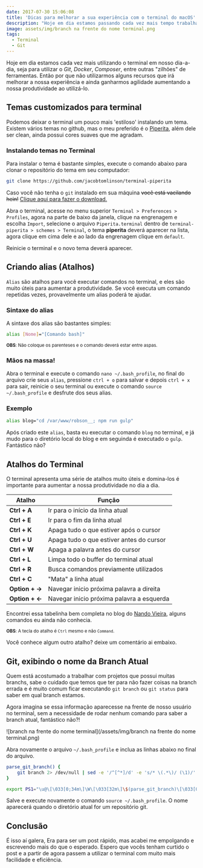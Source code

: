 ```yaml
---
date: 2017-07-30 15:06:08
title: 'Dicas para melhorar a sua experiência com o terminal do macOS'
description: "Hoje em dia estamos passando cada vez mais tempo trabalhando no terminal, seja para utilizar o Git, Gulp, Composer, entre outras 'zilhões' de ferramentas. Então nada melhor que utilizarmos alguns recursos para melhorar a nossa experiência e ganharmos agilidade para aumentar a nossa produtividade ao utilizá-lo."
image: assets/img/branch na frente do nome terminal.png
tags: 
  - Terminal
  - Git
---
```


Hoje em dia estamos cada vez mais utilizando o terminal em nosso dia-a-dia, seja para utilizar o _Git_, _Docker_, _Composer_,
entre outras "zilhões" de ferramentas. Então por que não utilizarmos alguns recursos que irá melhorar a nossa experiência
e ainda ganharmos agilidade aumentando a nossa produtividade ao utilizá-lo.

## Temas customizados para terminal

Podemos deixar o terminal um pouco mais 'estiloso' instalando um tema. Existem vários temas no github, mas o meu preferido
é o [Piperita](https://github.com/jacobtomlinson/terminal-piperita), além dele ser clean, ainda possui cores suaves que me agradam.

### Instalando temas no Terminal

Para instalar o tema é bastante simples, execute o comando abaixo para clonar o repositório do tema em seu computador:

```bash
git clone https://github.com/jacobtomlinson/terminal-piperita
```

Caso você não tenha o `git` instalado em sua máquina <strike>você está vacilando hein!</strike> [Clique aqui para fazer o download.](https://github.com/jacobtomlinson/terminal-piperita/archive/master.zip)

Abra o terminal, acesse no menu superior `Terminal > Preferences > Profiles`, agora na parte de baixo da janela, clique na
engrenagem e escolha `Import`, selecione o arquivo `Piperita.terminal` dentro de `terminal-piperita > schemes > Terminal`,
o tema **piperita** deverá aparecer na lista, agora clique em cima dele e ao lado da engrenagem clique em `default`.

Reinicie o terminal e o novo tema deverá aparecer.

## Criando alias (Atalhos)

`Alias` são atalhos para você executar comandos no terminal, e eles são muito úteis para aumentar a produtividade. Se você
executa um comando repetidas vezes, provavelmente um alias poderá te ajudar.

### Sintaxe do alias

A sintaxe dos alias são bastantes simples:

```bash
alias [Nome]="[Comando bash]"
```

<small>**OBS**: Não coloque os parenteses e o comando deverá estar entre aspas. </small>

### Mãos na massa!

Abra o terminal e execute o comando `nano ~/.bash_profile`, no final do arquivo crie seus `alias`, pressione `ctrl + o` para salvar
e depois `ctrl + x` para sair, reinicie o seu terminal ou execute o comando `source ~/.bash_profile` e desfrute dos seus alias.

### Exemplo

```bash
alias blog="cd /var/www/robson__; npm run gulp"
```

Após criado este `alias`, basta eu executar o comando `blog` no terminal, e já mudo para o diretório local do blog e
em seguinda é executado o `gulp`. Fantástico não?

<!-- ![Criando Alias](/assets/img/criando_alias.gif) -->

## Atalhos do Terminal

O terminal apresenta uma série de atalhos muito úteis e domina-los é importante para aumentar a nossa produtividade no dia a dia.

| Atalho         | Função                                    |
| -------------- | ----------------------------------------- |
| **Ctrl + A**   | Ir para o início da linha atual           |
| **Ctrl + E**   | Ir para o fim da linha atual              |
| **Ctrl + K**   | Apaga tudo o que estiver após o cursor    |
| **Ctrl + U**   | Apaga tudo o que estiver antes do cursor  |
| **Ctrl + W**   | Apaga a palavra antes do cursor           |
| **Ctrl + L**   | Limpa todo o buffer do terminal atual     |
| **Ctrl + R**   | Busca comandos previamente utilizados     |
| **Ctrl + C**   | "Mata" a linha atual                      |
| **Option + →** | Navegar inicio próxima palavra a direita  |
| **Option + ←** | Navegar inicio próxima palavra a esquerda |

Encontrei essa tabelinha bem completa no blog do [Nando Vieira](https://nandovieira.com.br/atalhos-no-terminal-e-outros-programas-do-mac-os-x),
alguns comandos eu ainda não conhecia.

<small>**OBS**: A tecla do atalho é `Ctrl` mesmo e não `Command`. </small>

Você conhece algum outro atalho? deixe um comentário ai embaixo.

## Git, exibindo o nome da Branch Atual

Quem está acostumado a trabalhar com projetos que possui muitas branchs, sabe o cuidado que temos que ter para não fazer
coisas na branch errada e é muito comum ficar executando `git branch` ou `git status` para saber em qual branch estamos.

Agora imagina se essa informação aparecesse na frente de nosso usuário no terminal, sem a necessidade de rodar nenhum comando
para saber a branch atual, fantástico não?!

![branch na frente do nome terminal](/assets/img/branch na frente do nome terminal.png)

Abra novamente o arquivo `~/.bash_profile` e inclua as linhas abaixo no final do arquivo.

```bash
parse_git_branch() {
    git branch 2> /dev/null | sed -e '/^[^*]/d' -e 's/* \(.*\)/ (\1)/'
}

export PS1="\u@\[\033[0;34m\]\W\[\033[32m\]\$(parse_git_branch)\[\033[0m\] $ "
```

Salve e execute novamente o comando `source ~/.bash_profile`. O nome aparecerá quando o diretório atual for um repositório git.

## Conclusão

É isso aí galera, Era para ser um post rápido, mas acabei me empolgando e escrevendo mais do que o esperado.
Espero que vocês tenham curtido o post e a partir de agora passem a utilizar o terminal com muito mais facilidade e eficiência.
